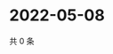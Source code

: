 # 2022-05-08

共 0 条

<!-- BEGIN WEIBO -->
<!-- 最后更新时间 Sun May 08 2022 20:26:22 GMT+0800 (China Standard Time) -->

<!-- END WEIBO -->
